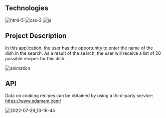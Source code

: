 ## Technologies

![html-5](https://user-images.githubusercontent.com/61186198/181073714-8f25f2da-ab30-4e26-b524-0345242222cb.png)
![css-3](https://user-images.githubusercontent.com/61186198/181075130-d0d32bf9-596d-4d2e-a034-2f3c3daa40a8.png)
![js](https://user-images.githubusercontent.com/61186198/181075150-23aab201-0936-40ed-a220-a0c710806070.png)

## Project Description

In this application, the user has the opportunity to enter the name of the dish in the search. As a result of the search, the user will receive a list of 20 possible recipes for this dish.

![animation](https://user-images.githubusercontent.com/61186198/142764473-439182fb-b4c3-44ff-aa12-0b8c564705fb.gif)

## API

Data on cooking recipes can be obtained by using a third-party service: https://www.edamam.com/

![2022-07-29_13-16-45](https://user-images.githubusercontent.com/61186198/181738371-b770af9e-6f54-4290-a9cf-4129f850b04b.png)
